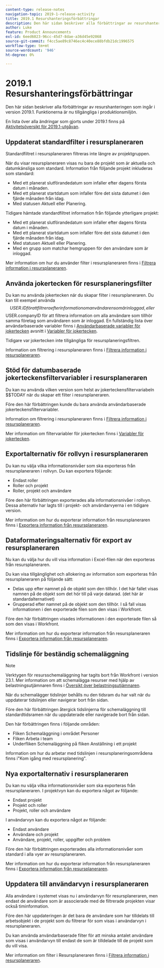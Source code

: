 ```yaml
---
content-type: release-notes
navigation-topic: 2019-1-release-activity
title: 2019.1 Resurshanteringsförbättringar
description: Den här sidan beskriver alla förbättringar av resurshanteringen som ingår i version 2019.1. Funktionerna är nu tillgängliga i produktionsmiljön.
author: Luke
feature: Product Announcements
exl-id: 6eed6023-96cc-45d7-8dae-a36d45e92068
source-git-commit: f4cc5ae89c8746ec4c40ece88bfdb21dc1996575
workflow-type: tm+mt
source-wordcount: '946'
ht-degree: 0%

---
```


# 2019.1 Resurshanteringsförbättringar

Den här sidan beskriver alla förbättringar av resurshanteringen som ingår i version 2019.1. Funktionerna är nu tillgängliga i produktionsmiljön.

En lista över alla ändringar som gjorts under 2019.1 finns på [Aktivitetsöversikt för 2019.1-utgåvan](../../../../product-announcements/product-releases/quarterly-release-archive/2019.1-release-activity/2019.1-release-activity-overview.md).

## Uppdaterat standardfilter i resursplaneraren

Standardfiltret i resursplaneraren filtreras inte längre av projektgruppen.

När du visar resursplaneraren visas nu bara de projekt som är aktuella och datumkänsliga som standard. Information från följande projekt inkluderas som standard:

* Med ett planerat slutförandedatum som infaller efter dagens första datum i månaden.
* Med ett planerat startdatum som infaller före det sista datumet i den fjärde månaden från idag.
* Med statusen Aktuell eller Planering.

Tidigare hämtade standardfiltret information från följande ytterligare projekt:

* Med ett planerat slutförandedatum som infaller efter dagens första datum i månaden.
* Med ett planerat startdatum som infaller före det sista datumet i den fjärde månaden från idag.
* Med statusen Aktuell eller Planering.
* Med en grupp som matchar hemgruppen för den användare som är inloggad.

Mer information om hur du använder filter i resursplaneraren finns i [Filtrera information i resursplaneraren](../../../../resource-mgmt/resource-planning/filter-resource-planner.md).

## Använda jokertecken för resursplaneringsfilter

Du kan nu använda jokertecken när du skapar filter i resursplaneraren. Du kan till exempel använda $$USER.ID för att filtrera efter information om användaren som är inloggad, eller $$USER.companyID för att filtrera information om alla användare som tillhör samma företag som användaren som är inloggad. En fullständig lista över användarbaserade variabler finns i [Användarbaserade variabler för jokertecken](../../../../reports-and-dashboards/reports/reporting-elements/understand-wildcard-filter-variables.md#user-based-variables) avsnitt i [Variabler för jokertecken](../../../../reports-and-dashboards/reports/reporting-elements/understand-wildcard-filter-variables.md).

Tidigare var jokertecken inte tillgängliga för resursplaneringsfiltren.

Information om filtrering i resursplaneraren finns i [Filtrera information i resursplaneraren](../../../../resource-mgmt/resource-planning/filter-resource-planner.md).

<!--
<iframe class="mt-media" src="assets/290697527?title=0&byline=0&portrait=0" width="640px" height="360px" frameborder="0" allowfullscreen></iframe>
-->

## Stöd för datumbaserade jokerteckensfiltervariabler i resursplaneraren

Du kan nu använda vilken version som helst av jokerteckensfiltervariabeln $$TODAY när du skapar ett filter i resursplaneraren.

Före den här förbättringen kunde du bara använda användarbaserade jokerteckensfiltervariabler.

Information om filtrering i resursplaneraren finns i [Filtrera information i resursplaneraren](../../../../resource-mgmt/resource-planning/filter-resource-planner.md).

Mer information om filtervariabler för jokertecken finns i [Variabler för jokertecken](../../../../reports-and-dashboards/reports/reporting-elements/understand-wildcard-filter-variables.md).

## Exportalternativ för rollvyn i resursplaneraren

Du kan nu välja vilka informationsnivåer som ska exporteras från resursplaneraren i rollvyn. Du kan exportera följande:

* Endast roller
* Roller och projekt
* Roller, projekt och användare

Före den här förbättringen exporterades alla informationsnivåer i rollvyn. Dessa alternativ har lagts till i projekt- och användarvyerna i en tidigare version.

Mer information om hur du exporterar information från resursplaneraren finns i [Exportera information från resursplaneraren](../../../../resource-mgmt/resource-planning/export-resource-planner.md).

## Dataformateringsalternativ för export av resursplaneraren

Nu kan du välja hur du vill visa information i Excel-filen när den exporteras från resursplaneraren.

Du kan visa tillgänglighet och allokering av information som exporteras från resursplaneraren på följande sätt:

* Delas upp efter namnet på de objekt som den tillhör. I det här fallet visas namnen på de objekt som det hör till på varje datarad. (det här är standardalternativet)
* Grupperad efter namnet på de objekt som den tillhör. I så fall visas informationen i den exporterade filen som den visas i Workfront.

Före den här förbättringen visades informationen i den exporterade filen så som den visas i Workfront.

Mer information om hur du exporterar information från resursplaneraren finns i [Exportera information från resursplaneraren](../../../../resource-mgmt/resource-planning/export-resource-planner.md).

## Tidslinje för beständig schemaläggning

>[!NOTE]
>
>Verktygen för resursschemaläggning har tagits bort från Workfront i version 23.1. Mer information om att schemalägga resurser med hjälp av belastningsutjämnaren finns i [Översikt över belastningsutjämnaren](../../../../resource-mgmt/workload-balancer/overview-workload-balancer.md).

När du schemalägger tidslinjer behålls nu den tidsram du har valt när du uppdaterar tidslinjen eller navigerar bort från sidan.

Före den här förbättringen återgick tidslinjerna för schemaläggning till standardtidsramen när du uppdaterade eller navigerade bort från sidan.

Den här förbättringen finns i följande områden:

* Fliken Schemaläggning i området Personer
* Fliken Arbeta i team
* Underfliken Schemaläggning på fliken Anställning i ett projekt

Information om hur du arbetar med tidslinjen i resursplaneringsområdena finns i&quot;Kom igång med resursplanering&quot;.

## Nya exportalternativ i resursplaneraren

Du kan nu välja vilka informationsnivåer som ska exporteras från resursplaneraren. I projektvyn kan du exportera något av följande:

* Endast projekt
* Projekt och roller
* Projekt, roller och användare

I användarvyn kan du exportera något av följande:

* Endast användare
* Användare och projekt
* Användare, projekt, roller, uppgifter och problem

Före den här förbättringen exporterades alla informationsnivåer som standard i alla vyer av resursplaneraren.

Mer information om hur du exporterar information från resursplaneraren finns i [Exportera information från resursplaneraren](../../../../resource-mgmt/resource-planning/export-resource-planner.md).

## Uppdatera till användarvyn i resursplaneraren

Alla användare i systemet visas nu i användarvyn för resursplaneraren, men endast de användare som är associerade med de filtrerade projekten visar också timinformation.

Före den här uppdateringen är det bara de användare som har tilldelats till arbetsobjekt i de projekt som du filtrerar för som visas i användarvyn i resursplaneraren.

Du kan använda användarbaserade filter för att minska antalet användare som visas i användarvyn till endast de som är tilldelade till de projekt som du vill visa.

Mer information om filter i Resursplaneraren finns i [Filtrera information i resursplaneraren](../../../../resource-mgmt/resource-planning/filter-resource-planner.md).
